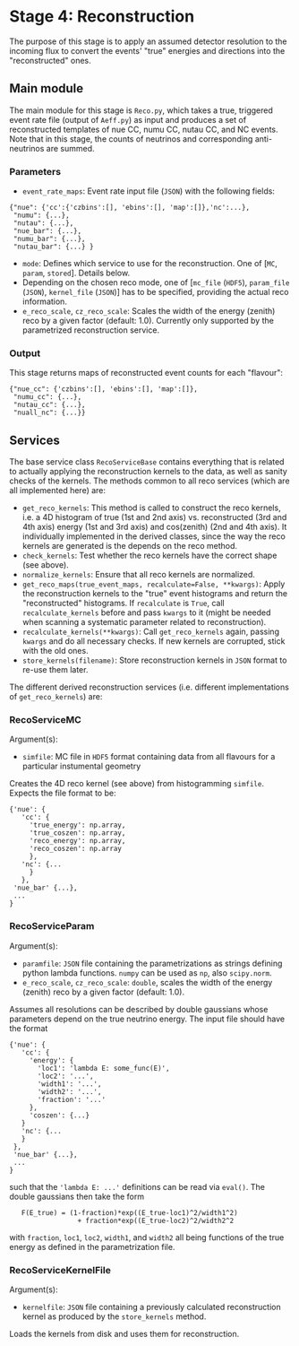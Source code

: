 # Stage 4: Reconstruction

The purpose of this stage is to apply an assumed detector resolution to 
the incoming flux to convert the events' "true" energies and directions 
into the "reconstructed" ones.

## Main module

The main module for this stage is `Reco.py`, which takes a true, 
triggered event rate file (output of `Aeff.py`) as input and produces a 
set of reconstructed templates of nue CC, numu CC, nutau CC, and NC 
events. Note that in this stage, the counts of neutrinos and corresponding 
anti-neutrinos are summed.

### Parameters

* `event_rate_maps`: Event rate input file (`JSON`) with the following fields:
```
{"nue": {'cc':{'czbins':[], 'ebins':[], 'map':[]},'nc':...},
 "numu": {...},
 "nutau": {...},
 "nue_bar": {...},
 "numu_bar": {...},
 "nutau_bar": {...} }
```
* `mode`: Defines which service to use for the reconstruction. One of 
 [`MC`, `param`, `stored`]. Details below.
* Depending on the chosen reco mode, one of [`mc_file` (`HDF5`), `param_file` (`JSON`), `kernel_file` (`JSON`)] 
 has to be specified, providing the actual reco information.
* `e_reco_scale`, `cz_reco_scale`: Scales the width of the energy (zenith) 
 reco by a given factor (default: 1.0). Currently only supported by the 
 parametrized reconstruction service.

### Output

This stage returns maps of reconstructed event counts for each "flavour":

```
{"nue_cc": {'czbins':[], 'ebins':[], 'map':[]},
 "numu_cc": {...},
 "nutau_cc": {...},
 "nuall_nc": {...}}
```

## Services

The base service class `RecoServiceBase` contains everything that is 
related to actually applying the reconstruction kernels to the data, as 
well as sanity checks of the kernels. The methods common to all reco 
services (which are all implemented here) are:

* `get_reco_kernels`: This method is called to construct the reco kernels, 
 i.e. a 4D histogram of true (1st and 2nd axis) vs. reconstructed (3rd and
 4th axis) energy (1st and 3rd axis) and cos(zenith) (2nd and 4th axis). 
 It individually implemented in the derived classes, since the way the reco 
 kernels are generated is the depends on the reco method. 
* `check_kernels`: Test whether the reco kernels have the correct shape
 (see above).
* `normalize_kernels`: Ensure that all reco kernels are normalized.
* `get_reco_maps(true_event_maps, recalculate=False, **kwargs)`: Apply the 
 reconstruction kernels to the "true" event histograms and return the 
 "reconstructed" histograms. If `recalculate` is `True`, call `recalculate_kernels` 
 before and pass `kwargs` to it (might be needed when scanning a systematic 
 parameter related to reconstruction).
* `recalculate_kernels(**kwargs)`: Call `get_reco_kernels` again, passing `kwargs` 
 and do all necessary checks. If new kernels are corrupted, stick with the old ones.
* `store_kernels(filename)`: Store reconstruction kernels in `JSON` format 
 to re-use them later.

The different derived reconstruction services (i.e. different implementations 
of `get_reco_kernels`) are:

### RecoServiceMC

Argument(s):
* `simfile`: MC file in `HDF5` format containing data from all flavours for a 
 particular instumental geometry

Creates the 4D reco kernel (see above) from histogramming `simfile`.
Expects the file format to be:
```
{'nue': {
   'cc': {
     'true_energy': np.array,
     'true_coszen': np.array,
     'reco_energy': np.array,
     'reco_coszen': np.array
     },
   'nc': {...
     }
   },
 'nue_bar' {...},
 ...
}
```

### RecoServiceParam

Argument(s):
* `paramfile`: `JSON` file containing the parametrizations as strings defining 
 python lambda functions. `numpy` can be used as `np`, also `scipy.norm`.
* `e_reco_scale`, `cz_reco_scale`: `double`, scales the width of the energy (zenith) 
 reco by a given factor (default: 1.0).

Assumes all resolutions can be described by double gaussians whose parameters depend 
on the true neutrino energy. The input file should have the format
```
{'nue': {
   'cc': {
     'energy': {
       'loc1': 'lambda E: some_func(E)',
       'loc2': '...',
       'width1': '...',
       'width2': '...',
       'fraction': '...'
     },
     'coszen': {...}
   }
   'nc': {...
   }
 },
 'nue_bar' {...},
 ...
}
```
such that the `'lambda E: ...'` definitions can be read via `eval()`. The double 
gaussians then take the form
```
   F(E_true) = (1-fraction)*exp((E_true-loc1)^2/width1^2)
                 + fraction*exp((E_true-loc2)^2/width2^2
```
with `fraction`, `loc1`, `loc2`, `width1`, and `width2` all being functions of 
the true energy as defined in the parametrization file.

### RecoServiceKernelFile

Argument(s):
* `kernelfile`: `JSON` file containing a previously calculated reconstruction 
 kernel as produced by the `store_kernels` method.

Loads the kernels from disk and uses them for reconstruction.
